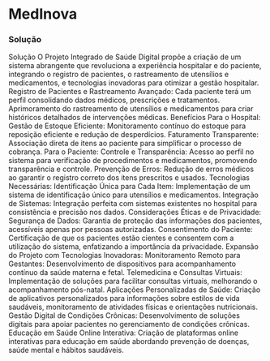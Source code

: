 # MedInova

<h3>Solução</h3>
<p>Solução
O Projeto Integrado de Saúde Digital propõe a
criação de um sistema abrangente que revoluciona
a experiência hospitalar e do paciente, integrando o
registro de pacientes, o rastreamento de utensílios
e medicamentos, e tecnologias inovadoras para
otimizar a gestão hospitalar.
Registro de Pacientes e Rastreamento Avançado:
Cada paciente terá um perfil consolidando dados
médicos, prescrições e tratamentos.
Aprimoramento do rastreamento de utensílios e
medicamentos para criar históricos detalhados de
intervenções médicas.
Benefícios
Para o Hospital:
Gestão de Estoque Eficiente:
Monitoramento contínuo do estoque para reposição
eficiente e redução de desperdícios.
Faturamento Transparente:
Associação direta de itens ao paciente para
simplificar o processo de cobrança.
Para o Paciente:
Controle e Transparência:
Acesso ao perfil no sistema para verificação de
procedimentos e medicamentos, promovendo
transparência e controle.
Prevenção de Erros:
Redução de erros médicos ao garantir o registro
correto dos itens prescritos e usados.
Tecnologias Necessárias:
Identificação Única para Cada Item:
Implementação de um sistema de identificação
único para utensílios e medicamentos.
Integração de Sistemas:
Integração perfeita com sistemas existentes no
hospital para consistência e precisão nos dados.
Considerações Éticas e de Privacidade:
Segurança de Dados:
Garantia de proteção das informações dos
pacientes, acessíveis apenas por pessoas
autorizadas.
Consentimento do Paciente:
Certificação de que os pacientes estão cientes e
consentem com a utilização do sistema, enfatizando
a importância da privacidade.
Expansão do Projeto com Tecnologias Inovadoras:
Monitoramento Remoto para Gestantes:
Desenvolvimento de dispositivos para
acompanhamento contínuo da saúde materna e
fetal.
Telemedicina e Consultas Virtuais:
Implementação de soluções para facilitar consultas
virtuais, melhorando o acompanhamento pós-natal.
Aplicações Personalizadas de Saúde:
Criação de aplicativos personalizados para
informações sobre estilos de vida saudáveis,
monitoramento de atividades físicas e orientações
nutricionais.
Gestão Digital de Condições Crônicas:
Desenvolvimento de soluções digitais para apoiar
pacientes no gerenciamento de condições crônicas.
Educação em Saúde Online Interativa:
Criação de plataformas online interativas para
educação em saúde abordando prevenção de
doenças, saúde mental e hábitos saudáveis.
</p>
